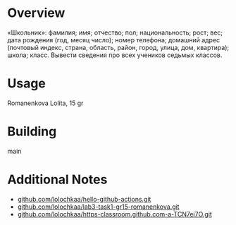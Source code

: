 # Overview 
 «Школьник»: фамилия; имя; отчество; пол; национальность; рост; вес; дата рождения (год, месяц число); номер телефона; домашний адрес (почтовый индекс, страна, область, район, город, улица, дом, квартира); школа; класс.
Вывести сведения про всех учеников седьмых классов.
# Usage
Romanenkova Lolita, 15 gr
# Building
main
# Additional Notes 
- [github.com/lolochkaa/hello-github-actions.git](https://github.com/lolochkaa/hello-github-actions.git)
- [github.com/lolochkaa/lab3-task1-gr15-romanenkova.git](https://github.com/lolochkaa/lab3-task1-gr15-romanenkova.git)
- [github.com/lolochkaa/https-classroom.github.com-a-TCN7ei7O.git](https://github.com/lolochkaa/https-classroom.github.com-a-TCN7ei7O.git)
